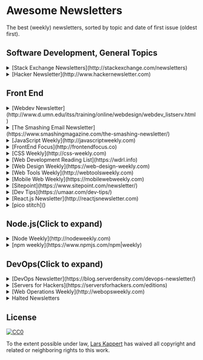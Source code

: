 # Awesome Newsletters

The best (weekly) newsletters, sorted by topic and date of first issue (oldest first).

## Software Development, General Topics

<details>
  <summary>
    [Stack Exchange Newsletters](http://stackexchange.com/newsletters)
  </summary>
  [@stackexchange](https://twitter.com/stackexchange) - [July 2011](https://blog.stackexchange.com/2011/07/stack-exchange-site-newsletters/) - stack exchange, inc
</details>
<details>
  <summary>
    [Hacker Newsletter](http://www.hackernewsletter.com)
  </summary>[Archive](http://us1.campaign-archive2.com/home/?u=faa8eb4ef3a111cef92c4f3d4&id=e505c88a2e) - [RSS](http://us1.campaign-archive1.com/feed?u=faa8eb4ef3a111cef92c4f3d4&id=e505c88a2e) - [@hnletter](https://twitter.com/hnletter) - [Kale Davis](http://www.kaledavis.com)
</details>

## Front End

  <details>
    <summary>
      [Webdev Newsletter](http://www.d.umn.edu/itss/training/online/webdesign/webdev_listserv.html)
    </summary>[Archive](https://groups.google.com/a/d.umn.edu/forum/?hl=en#!forum/webdev) ([2002-2005](http://www.d.umn.edu/~lcarlson/newsletter/), [2005-2015](http://www.d.umn.edu/~lcarlson/newsletter_mailman_archives/)) - [RSS](https://groups.google.com/a/d.umn.edu/forum/feed/webdev/msgs/rss.xml) - [Thursday, July, 2002](http://www.d.umn.edu/~lcarlson/newsletter/vol_01_200207-200306/01.txt) - Laura L. Carlson
  </details>
  <details>
    <summary>
      [The Smashing Email Newsletter](https://www.smashingmagazine.com/the-smashing-newsletter/)
    </summary>
    [Archive](https://www.smashingmagazine.com/the-smashing-newsletter) - - - [@smashingmag](https://twitter.com/smashingmag) - Tuesday - - - [Smashing Editorial](https://www.smashingmagazine.com/author/newsletter-team/) - N/A
  </details>

  <details>
  <summary>
  [JavaScript Weekly](http://javascriptweekly.com)
  </summary>[Archive](http://javascriptweekly.com/issues) - [RSS](http://javascriptweekly.com/rss/21c3fohl) - [Thursday, November 12, 2010](http://javascriptweekly.com/issues/1) - [Peter Cooper](https://twitter.com/peterc) - [Cooper Press](https://cooperpress.com)</details>

  <details>
    <summary>
      [FrontEnd Focus](http://frontendfocus.co)
    </summary>
    [Archive](http://frontendfocus.co/issues) - [RSS](http://frontendfocus.co/rss/1flbhgd0) - [Wednesday, August 24, 2011](http://frontendfocus.co/issues/1) - [Peter Cooper](https://twitter.com/peterc) - [Cooper Press](https://cooperpress.com)
</details>
<details>
  <summary>
  [CSS Weekly](http://css-weekly.com)
  </summary>
  [Archive](http://css-weekly.com/archives/) - [RSS](http://feeds.feedburner.com/CSS-Weekly) - [@CSSWeekly](https://twitter.com/CSSWeekly) - Tuesday - [March 26, 2012](http://css-weekly.com/issue-1/) - [Zoran Jambor](https://twitter.com/zoranjambor) - N/A
</details>

<details>
  <summary>
  [Web Development Reading List](https://wdrl.info)
  </summary>
  [Archive](https://wdrl.info/archive/) - [RSS](https://wdrl.info/feed) - [Friday, June 27, 2013](https://wdrl.info/archive/1/) - [Anselm Hannemann](https://helloanselm.com) - N/A
</details>
<details>
  <summary>
    [Web Design Weekly](https://web-design-weekly.com)
  </summary>
  [Archive](https://web-design-weekly.com/archive/) - [RSS](http://feeds.feedburner.com/webdesignweekly) - [@wdweekly](https://twitter.com/wdweekly) - Tuesday - [July 2, 2011](https://web-design-weekly.com/2011/07/02/web-design-weekly-1-2/) - [Jake Bresnehan](http://jakebresnehan.com)
</details>

<details>
  <summary>
    [Web Tools Weekly](http://webtoolsweekly.com)
  </summary>
  [Archive](http://webtoolsweekly.com/#archive) - [RSS](http://feeds.feedburner.com/WebToolsWeekly) - [@WebToolsWeekly](https://twitter.com/WebToolsWeekly) - Friday - [July 23, 2013](http://webtoolsweekly.com/archives/issue-1/) - [Louis Lazaris](https://twitter.com/ImpressiveWebs)
</details>

<details>
  <summary>
    [Mobile Web Weekly](https://mobilewebweekly.com)
  </summary>
  [Archive](https://mobilewebweekly.com/issues) - [RSS](https://mobilewebweekly.com/rss/1cmgf969) - [Wednesday, April 7, 2014](http://mobilewebweekly.co/issues/1) - [Brian Rinaldi](https://twitter.com/remotesynth), [Holly Schinski](https://twitter.com/devgirlFL) - [Cooper Press](https://cooperpress.com)
</details>

<details>
  <summary>
    [Sitepoint](https://www.sitepoint.com/newsletter/)
  </summary>
  [Archive](https://www.sitepoint.com/newsletter-archive/) - [July 23, 2014](http://sitepointdotcom.createsend.com/t/ViewEmailArchive/y/98CFA3DC7A9C9BD6/C67FD2F38AC4859C/) -  SitePoint Pty. Ltd.
</details>
<details>
  <summary>
    [Dev Tips](https://umaar.com/dev-tips/)
  </summary>
  [Archive](https://umaar.com/dev-tips/) - [@umaar](https://twitter.com/umaar) - [April 15, 2015](https://umaar.com/dev-tips/1-port-forward/) - [Umar Hansa](https://umaar.com/)
</details>
<details>
  <summary>
    [React.js Newsletter](http://reactjsnewsletter.com)
  </summary>
  [Archive](http://reactjsnewsletter.com/issues) - [December 30, 2015](http://reactjsnewsletter.com/issues/1) - [Tyler McGinnis](https://twitter.com/tylermcginnis33), [Ean Platter](https://twitter.com/eanplatter)
</details>
<details>
  <summary>
    [pico stitch]()
  </summary>
  [Archive](http://us15.campaign-archive1.com/home/?u=255b6e97fa550b55e8a9d42b8&id=6415e108fa) - [RSS](http://us15.campaign-archive2.com/feed?u=255b6e97fa550b55e8a9d42b8&id=6415e108fa) - [@wolframkriesing](https://twitter.com/wolframkriesing) - [Monday, February 28, 2017](http://us15.campaign-archive2.com/?u=255b6e97fa550b55e8a9d42b8&id=71b31ae4f6) - [Wolfram Kriesing](http://picostitch.com/)
</details>

## Node.js(Click to expand)</summary>

<details>
  <summary>
    [Node Weekly](http://nodeweekly.com)
  </summary>
  [Archive](http://nodeweekly.com/issues) | [RSS](http://nodeweekly.com/rss/1k471e6h) | [Friday, August 29, 2013](http://nodeweekly.com/issues/1) | [Peter Cooper](https://twitter.com/peterc) | [Cooper Press](https://cooperpress.com)
  </details>
<details>
  <summary>
    [npm weekly](https://www.npmjs.com/npm|weekly)
  </summary>
  [Archive](http://us9.campaign|archive2.com/home/?u=077dfd41302a71310cef619e5&id=e17fe5d778) [Archive](https://medium.com/npm|inc/tagged/npm|weekly) | [RSS](http://us9.campaign|archive2.com/feed?u=077dfd41302a71310cef619e5&id=e17fe5d778) | [@npmjs](https://twitter.com/npmjs) | Thursday | [npm, Inc.](https://www.npmjs.com/about)
</details>

## DevOps(Click to expand)

<details>
  <summary>
    [DevOps Newsletter](https://blog.serverdensity.com/devops-newsletter/)
  </summary>
  [RSS](http://feeds.feedburner.com/serverdensity) | [@serverdensity](https://twitter.com/serverdensity) | [server density](https://www.serverdensity.com)
</details>
<details>
  <summary>
    [Servers for Hackers](https://serversforhackers.com/editions)
  </summary>
  [Archive](https://serversforhackers.com/editions) | [RSS](https://serversforhackers.com/feed) | [@srvrsforhackers](https://twitter.com/srvrsforhackers) | [Feb 25, 2014](https://serversforhackers.com/configuring-apache-virtual-hosts)
</details>
<details>
  <summary>
    [Web Operations Weekly](http://webopsweekly.com)
  </summary>
  [Archive](http://webopsweekly.com/issues) | [RSS](http://webopsweekly.com/rss/22ck275b) | [Wednesday, February 10, 2015](http://webopsweekly.com/issues/1) | [Cooper Press](https://cooperpress.com)
</details>

<details>
  <summary>Halted Newsletters</summary>

  * [Modern Web Observer](http://modernweb.com/modern-web-observer/)
  * [Weekly Devops](http://www.devopsweekly.com)
  * [Responsive Design Weekly](http://responsivedesignweekly.com)
  * [Front-end Dev Weekly](http://frontenddevweekly.com)
  * [Weekly Docker Newsletter](https://www.docker.com/newsletter-subscription)
  * [Front End Newsletter](http://frontendnewsletter.com)
</details>

## License

[![CC0](http://i.creativecommons.org/p/zero/1.0/88x31.png)](http://creativecommons.org/publicdomain/zero/1.0/)

To the extent possible under law, [Lars Kappert](https://webpro.nl) has waived all copyright and related or neighboring rights to this work.
